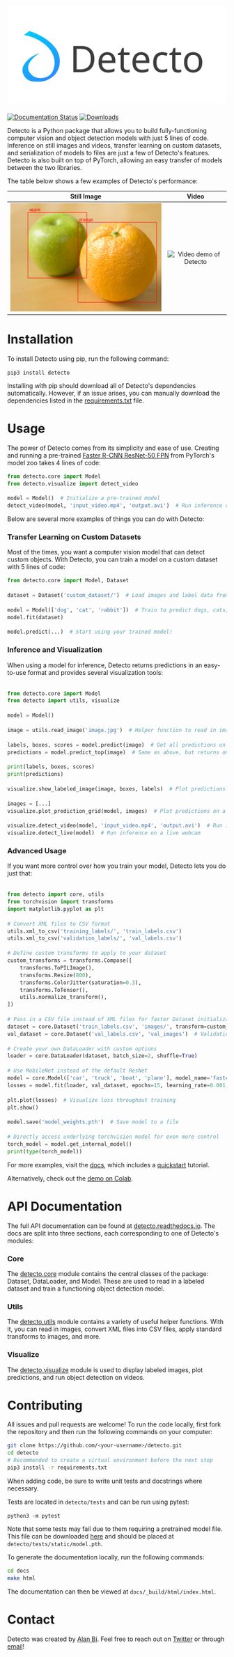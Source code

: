 ![Detecto Logo](assets/logo_words.svg)
--------------------------------------
    
[![Documentation Status](https://readthedocs.org/projects/detecto/badge/?version=latest)](https://detecto.readthedocs.io/en/latest/?badge=latest)
[![Downloads](https://pepy.tech/badge/detecto)](https://pepy.tech/project/detecto)

Detecto is a Python package that allows you to build fully-functioning computer vision and object detection models with just 5 lines of code. 
Inference on still images and videos, transfer learning on custom datasets, and serialization of models to files are just a few of Detecto's features. 
Detecto is also built on top of PyTorch, allowing an easy transfer of models between the two libraries.

The table below shows a few examples of Detecto's performance:   

Still Image                                                                   |  Video
:----------------------------------------------------------------------------:|:-----------------------------------------:
<img src="./assets/apple_orange.png" alt="Detecto still image" width="500px"> | ![Video demo of Detecto](assets/demo.gif)

# Installation

To install Detecto using pip, run the following command:

`pip3 install detecto`

Installing with pip should download all of Detecto's dependencies automatically. 
However, if an issue arises, you can manually download the dependencies listed in the [requirements.txt](requirements.txt) file.

# Usage

The power of Detecto comes from its simplicity and ease of use. Creating and running a pre-trained 
[Faster R-CNN ResNet-50 FPN](https://pytorch.org/docs/stable/torchvision/models.html#object-detection-instance-segmentation-and-person-keypoint-detection) 
from PyTorch's model zoo takes 4 lines of code:

```python
from detecto.core import Model
from detecto.visualize import detect_video

model = Model()  # Initialize a pre-trained model
detect_video(model, 'input_video.mp4', 'output.avi')  # Run inference on a video
```

Below are several more examples of things you can do with Detecto:

### Transfer Learning on Custom Datasets

Most of the times, you want a computer vision model that can detect custom objects. With Detecto, you can train a model on a custom dataset with 5 lines of code: 

```python
from detecto.core import Model, Dataset

dataset = Dataset('custom_dataset/')  # Load images and label data from the custom_dataset/ folder

model = Model(['dog', 'cat', 'rabbit'])  # Train to predict dogs, cats, and rabbits
model.fit(dataset)

model.predict(...)  # Start using your trained model!
```

### Inference and Visualization

When using a model for inference, Detecto returns predictions in an easy-to-use format and provides several visualization tools:

```python

from detecto.core import Model
from detecto import utils, visualize

model = Model()

image = utils.read_image('image.jpg')  # Helper function to read in images

labels, boxes, scores = model.predict(image)  # Get all predictions on an image
predictions = model.predict_top(image)  # Same as above, but returns only the top predictions

print(labels, boxes, scores)
print(predictions)

visualize.show_labeled_image(image, boxes, labels)  # Plot predictions on a single image

images = [...]
visualize.plot_prediction_grid(model, images)  # Plot predictions on a list of images

visualize.detect_video(model, 'input_video.mp4', 'output.avi')  # Run inference on a video
visualize.detect_live(model)  # Run inference on a live webcam
```

### Advanced Usage

If you want more control over how you train your model, Detecto lets you do just that:

```python

from detecto import core, utils
from torchvision import transforms
import matplotlib.pyplot as plt

# Convert XML files to CSV format
utils.xml_to_csv('training_labels/', 'train_labels.csv')
utils.xml_to_csv('validation_labels/', 'val_labels.csv')

# Define custom transforms to apply to your dataset
custom_transforms = transforms.Compose([
    transforms.ToPILImage(),
    transforms.Resize(800),
    transforms.ColorJitter(saturation=0.3),
    transforms.ToTensor(),
    utils.normalize_transform(),
])

# Pass in a CSV file instead of XML files for faster Dataset initialization speeds
dataset = core.Dataset('train_labels.csv', 'images/', transform=custom_transforms)
val_dataset = core.Dataset('val_labels.csv', 'val_images')  # Validation dataset for training

# Create your own DataLoader with custom options
loader = core.DataLoader(dataset, batch_size=2, shuffle=True) 

# Use MobileNet instead of the default ResNet
model = core.Model(['car', 'truck', 'boat', 'plane'], model_name='fasterrcnn_mobilenet_v3_large_fpn')
losses = model.fit(loader, val_dataset, epochs=15, learning_rate=0.001, verbose=True)

plt.plot(losses)  # Visualize loss throughout training
plt.show()

model.save('model_weights.pth')  # Save model to a file

# Directly access underlying torchvision model for even more control
torch_model = model.get_internal_model()
print(type(torch_model))
```

For more examples, visit the [docs](https://detecto.readthedocs.io/), which includes a [quickstart](https://detecto.readthedocs.io/en/latest/usage/quickstart.html) tutorial.

Alternatively, check out the [demo on Colab](https://colab.research.google.com/drive/1ISaTV5F-7b4i2QqtjTa7ToDPQ2k8qEe0).  

# API Documentation

The full API documentation can be found at [detecto.readthedocs.io](https://detecto.readthedocs.io/en/latest/api/index.html).
The docs are split into three sections, each corresponding to one of Detecto's modules:

### Core

The [detecto.core](https://detecto.readthedocs.io/en/latest/api/core.html) module contains the central classes of the package: Dataset, DataLoader, and Model. 
These are used to read in a labeled dataset and train a functioning object detection model.

### Utils

The [detecto.utils](https://detecto.readthedocs.io/en/latest/api/utils.html) module contains a variety of useful helper functions. 
With it, you can read in images, convert XML files into CSV files, apply standard transforms to images, and more.

### Visualize

The [detecto.visualize](https://detecto.readthedocs.io/en/latest/api/visualize.html) module is used to display labeled images, plot predictions, and run object detection on videos.



# Contributing

All issues and pull requests are welcome! To run the code locally, first fork the repository and then run the following commands on your computer: 

```bash
git clone https://github.com/<your-username>/detecto.git
cd detecto
# Recommended to create a virtual environment before the next step
pip3 install -r requirements.txt
```

When adding code, be sure to write unit tests and docstrings where necessary.  

Tests are located in `detecto/tests` and can be run using pytest:

`python3 -m pytest`

Note that some tests may fail due to them requiring a pretrained model file. 
This file can be downloaded [here](https://www.dropbox.com/s/kjalrfs3la97du8/model.pth?dl=1)
and should be placed at `detecto/tests/static/model.pth`.

To generate the documentation locally, run the following commands:

```bash
cd docs
make html
```

The documentation can then be viewed at `docs/_build/html/index.html`.

# Contact

Detecto was created by [Alan Bi](https://www.alanbi.com/). Feel free to reach out on [Twitter](https://twitter.com/alankbi) or through [email](mailto:alan.bi326@gmail.com)!

